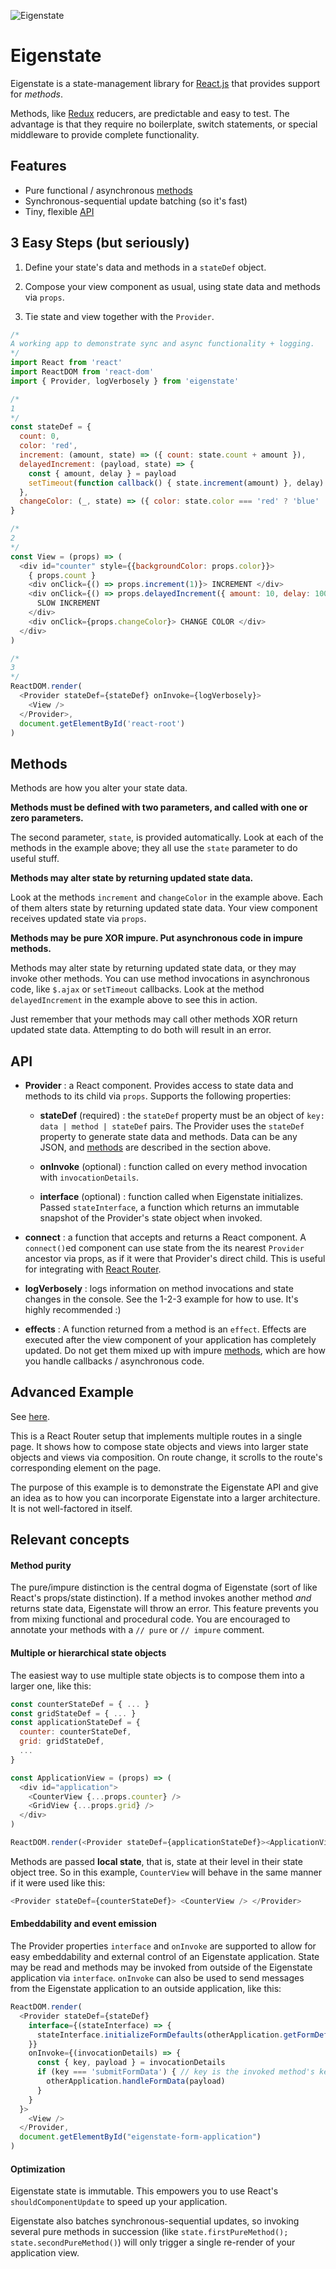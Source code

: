 ![Eigenstate](assets/logo.png)

# Eigenstate

Eigenstate is a state-management library for [React.js](https://facebook.github.io/react/) that provides support for *methods*.

Methods, like [Redux](https://github.com/reactjs/redux) reducers, are predictable and easy to test. The advantage is that they require no boilerplate, switch statements, or special middleware to provide complete functionality.

## Features

* Pure functional / asynchronous [methods](https://github.com/8balloon/eigenstate#methods)
* Synchronous-sequential update batching (so it's fast)
* Tiny, flexible [API](https://github.com/8balloon/eigenstate#API)

## 3 Easy Steps (but seriously)

1. Define your state's data and methods in a ```stateDef``` object.

2. Compose your view component as usual, using state data and methods via ```props```.

3. Tie state and view together with the ```Provider```.

```js
/*
A working app to demonstrate sync and async functionality + logging.
*/
import React from 'react'
import ReactDOM from 'react-dom'
import { Provider, logVerbosely } from 'eigenstate'

/*
1
*/
const stateDef = {
  count: 0,
  color: 'red',
  increment: (amount, state) => ({ count: state.count + amount }),
  delayedIncrement: (payload, state) => {
    const { amount, delay } = payload
    setTimeout(function callback() { state.increment(amount) }, delay)
  },
  changeColor: (_, state) => ({ color: state.color === 'red' ? 'blue' : 'red' })
}

/*
2
*/
const View = (props) => (
  <div id="counter" style={{backgroundColor: props.color}}>
    { props.count }
    <div onClick={() => props.increment(1)}> INCREMENT </div>
    <div onClick={() => props.delayedIncrement({ amount: 10, delay: 1000 })}>
      SLOW INCREMENT
    </div>
    <div onClick={props.changeColor}> CHANGE COLOR </div>
  </div>
)

/*
3
*/
ReactDOM.render(
  <Provider stateDef={stateDef} onInvoke={logVerbosely}>
    <View />
  </Provider>,
  document.getElementById('react-root')  
)
```

## Methods

Methods are how you alter your state data.

**Methods must be defined with two parameters, and called with one or zero parameters.**

The second parameter, ```state```, is provided automatically. Look at each of the methods in the example above; they all use the ```state``` parameter to do useful stuff.

**Methods may alter state by returning updated state data.**

Look at the methods ```increment``` and ```changeColor``` in the example above. Each of them alters state by returning updated state data. Your view component receives updated state via ```props```.

**Methods may be pure XOR impure. Put asynchronous code in impure methods.**

Methods may alter state by returning updated state data, or they may invoke other methods. You can use method invocations in asynchronous code, like ```$.ajax``` or ```setTimeout``` callbacks. Look at the method ```delayedIncrement``` in the example above to see this in action.

Just remember that your methods may call other methods XOR return updated state data. Attempting to do both will result in an error.

## API

* **Provider** : a React component. Provides access to state data and methods to its child via ```props```. Supports the following properties:

  * **stateDef** (required) : the ```stateDef``` property must be an object of ```key: data | method | stateDef``` pairs. The Provider uses the ```stateDef``` property to generate state data and methods. Data can be any JSON, and [methods](https://github.com/8balloon/eigenstate#methods) are described in the section above.

  * **onInvoke** (optional) : function called on every method invocation with ```invocationDetails```.

  * **interface** (optional) : function called when Eigenstate initializes. Passed ```stateInterface```, a function which returns an immutable snapshot of the Provider's state object when invoked.

* **connect** : a function that accepts and returns a React component. A ```connect()```ed component can use state from the its nearest ```Provider``` ancestor via props, as if it were that Provider's direct child. This is useful for integrating with [React Router](https://github.com/ReactTraining/react-router).

* **logVerbosely** : logs information on method invocations and state changes in the console. See the 1-2-3 example for how to use. It's highly recommended :)

* **effects** : A function returned from a method is an ```effect```. Effects are executed after the view component of your application has completely updated. Do not get them mixed up with impure [methods](https://github.com/8balloon/eigenstate#methods), which are how you handle callbacks / asynchronous code.

## Advanced Example

See [here](https://github.com/8balloon/eigenstate/blob/master/test/CompleteExample/index.jsx).

This is a React Router setup that implements multiple routes in a single page.
It shows how to compose state objects and views into larger state objects and views via composition.
On route change, it scrolls to the route's corresponding element on the page.

The purpose of this example is to demonstrate the Eigenstate API and give an idea as to how you can incorporate Eigenstate into a larger architecture. It is not well-factored in itself.

## Relevant concepts

#### Method purity

The pure/impure distinction is the central dogma of Eigenstate (sort of like React's props/state distinction). If a method invokes another method *and* returns state data, Eigenstate will throw an error. This feature prevents you from mixing functional and procedural code. You are encouraged to annotate your methods with a ```// pure``` or ```// impure``` comment.

#### Multiple or hierarchical state objects

The easiest way to use multiple state objects is to compose them into a larger one, like this:

```js
const counterStateDef = { ... }
const gridStateDef = { ... }
const applicationStateDef = {
  counter: counterStateDef,
  grid: gridStateDef,
  ...
}

const ApplicationView = (props) => (
  <div id="application">
    <CounterView {...props.counter} />
    <GridView {...props.grid} />
  </div>
)

ReactDOM.render(<Provider stateDef={applicationStateDef}><ApplicationView></Provider>, ...)
```

Methods are passed **local state**, that is, state at their level in their state object tree. So in this example, ```CounterView``` will behave in the same manner if it were used like this:

```js
<Provider stateDef={counterStateDef}> <CounterView /> </Provider>
```

#### Embeddability and event emission

The Provider properties ```interface``` and ```onInvoke``` are supported to allow for easy embeddability and external control of an Eigenstate application. State may be read and methods may be invoked from outside of the Eigenstate application via ```interface```. ```onInvoke``` can also be used to send messages from the Eigenstate application to an outside application, like this:

```js
ReactDOM.render(
  <Provider stateDef={stateDef}
    interface={(stateInterface) => {
      stateInterface.initializeFormDefaults(otherApplication.getFormDefaults())
    }}
    onInvoke={(invocationDetails) => {
      const { key, payload } = invocationDetails
      if (key === 'submitFormData') { // key is the invoked method's key
        otherApplication.handleFormData(payload)
      }
    }
  }>
    <View />
  </Provider,
  document.getElementById("eigenstate-form-application")
)
```

#### Optimization

Eigenstate state is immutable. This empowers you to use React's ```shouldComponentUpdate``` to speed up your application.

Eigenstate also batches synchronous-sequential updates, so invoking several pure methods in succession (like ```state.firstPureMethod(); state.secondPureMethod()```) will only trigger a single re-render of your application view.
